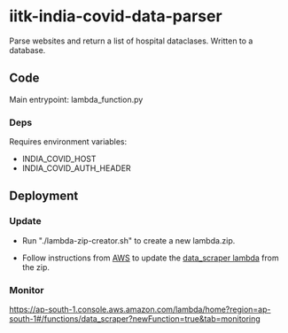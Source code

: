 # iitk-india-covid-data-parser

Parse websites and return a list of hospital dataclases.
Written to a database.

## Code

Main entrypoint: lambda_function.py

### Deps
Requires environment variables:
* INDIA_COVID_HOST
* INDIA_COVID_AUTH_HEADER

## Deployment

### Update

 * Run "./lambda-zip-creator.sh" to create a new lambda.zip.

 * Follow instructions from [AWS](https://docs.aws.amazon.com/pinpoint/latest/developerguide/tutorials-importing-data-lambda-function-input-split.html) to  update the [data_scraper lambda](https://ap-south-1.console.aws.amazon.com/lambda/home?region=ap-south-1#/functions/) from the zip.

### Monitor

https://ap-south-1.console.aws.amazon.com/lambda/home?region=ap-south-1#/functions/data_scraper?newFunction=true&tab=monitoring

